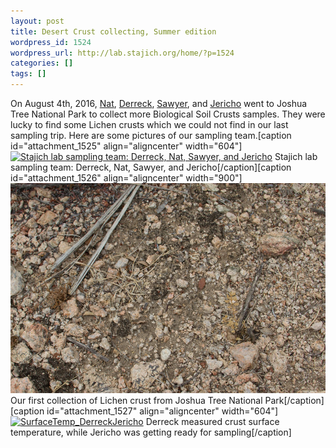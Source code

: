 ```yaml
---
layout: post
title: Desert Crust collecting, Summer edition
wordpress_id: 1524
wordpress_url: http://lab.stajich.org/home/?p=1524
categories: []
tags: []
---
```

On August 4th, 2016, [Nat](/members/nuttapon-pombubpa/), [Derreck](/members/derreck-carter-house/), [Sawyer](/members/sawyer-masonjones/), and [Jericho](/members/undergraduates/) went to Joshua Tree National Park to collect more Biological Soil Crusts samples. They were lucky to find some Lichen crusts which we could not find in our last sampling trip. Here are some pictures of our sampling team.[caption id="attachment_1525" align="aligncenter" width="604"][![Stajich lab sampling team: Derreck, Nat, Sawyer, and Jericho](images/wp_upload/2016/08/JTNP_SamplingTeam_Aug2016-1024x768.jpg)](images/wp_upload/2016/08/JTNP_SamplingTeam_Aug2016.jpg) Stajich lab sampling team: Derreck, Nat, Sawyer, and Jericho[/caption][caption id="attachment_1526" align="aligncenter" width="900"][![LightLichenCrust_JTNP](images/wp_upload/2016/08/LightLichenCrust_JTNP.jpg)](images/wp_upload/2016/08/LightLichenCrust_JTNP.jpg) Our first collection of Lichen crust from Joshua Tree National Park[/caption][caption id="attachment_1527" align="aligncenter" width="604"][![SurfaceTemp_DerreckJericho](images/wp_upload/2016/08/SurfaceTemp_DerreckJericho-683x1024.jpg)](images/wp_upload/2016/08/SurfaceTemp_DerreckJericho.jpg) Derreck measured crust surface temperature, while Jericho was getting ready for sampling[/caption]
